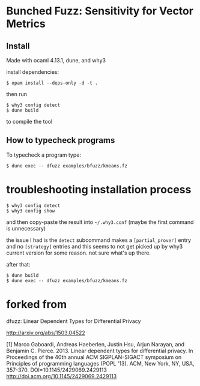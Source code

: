 Bunched Fuzz: Sensitivity for Vector Metrics
===

## Install

Made with ocaml 4.13.1, dune, and why3

install dependencies:
```
$ opam install --deps-only -d -t .
```

then run
```
$ why3 config detect
$ dune build
```

to compile the tool

## How to typecheck programs

To typecheck a program type:

```
$ dune exec -- dfuzz examples/bfuzz/kmeans.fz
```


# troubleshooting installation process
```
$ why3 config detect
$ why3 config show
```

and then copy-paste the result into `~/.why3.conf` (maybe the first command is unnecessary)

the issue I had is the `detect` subcommand makes a `[partial_prover]` entry and no `[strategy]` entries and this seems to not get picked up by why3 current version for some reason. not sure what's up there.

after that:
```
$ dune build
$ dune exec -- dfuzz examples/bfuzz/kmeans.fz
```

# forked from

dfuzz: Linear Dependent Types for Differential Privacy

http://arxiv.org/abs/1503.04522

[1] Marco Gaboardi, Andreas Haeberlen, Justin Hsu, Arjun Narayan, and Benjamin C. Pierce. 2013. Linear dependent types for differential privacy. In Proceedings of the 40th annual ACM SIGPLAN-SIGACT symposium on Principles of programming languages (POPL '13). ACM, New York, NY, USA, 357-370. DOI=10.1145/2429069.2429113 http://doi.acm.org/10.1145/2429069.2429113

